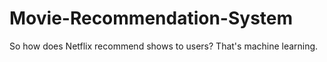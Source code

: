 # Movie-Recommendation-System
So how does Netflix recommend shows to users? That's machine learning.
